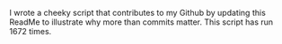 I wrote a cheeky script that contributes to my Github by updating this ReadMe to illustrate why more than commits matter. This script has run 1672 times.
